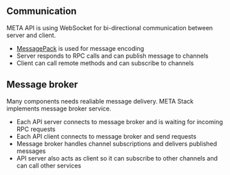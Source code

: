 ## Communication

META API is using WebSocket for bi-directional communication between server and client.

- [MessagePack](http://msgpack.org/) is used for message encoding
- Server responds to RPC calls and can publish message to channels
- Client can call remote methods and can subscribe to channels

## Message broker

Many components needs realiable message delivery. META Stack implements message broker service.

- Each API server connects to message broker and is waiting for incoming RPC requests
- Each API client connects to message broker and send requests
- Message broker handles channel subscriptions and delivers published messages
- API server also acts as client so it can subscribe to other channels and can call other services